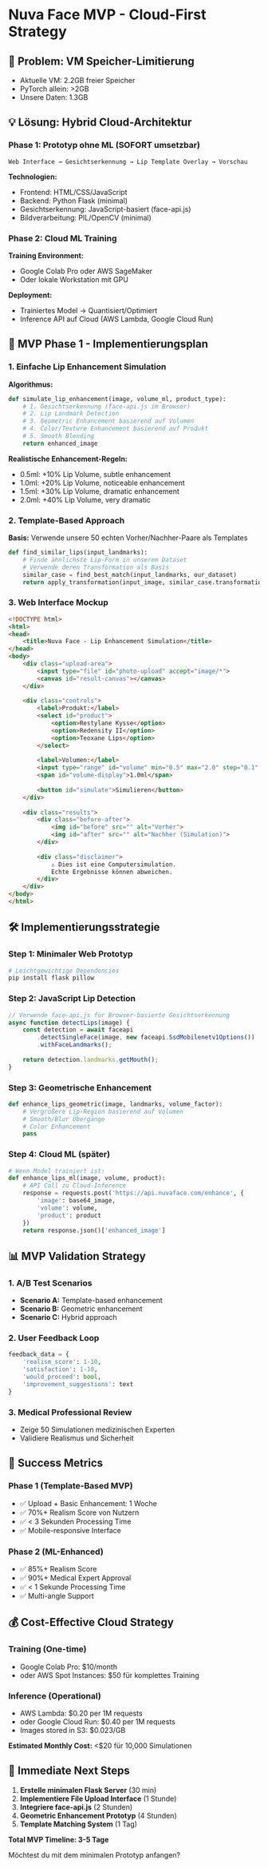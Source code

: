 # Nuva Face MVP - Cloud-First Strategy

## 🚨 Problem: VM Speicher-Limitierung
- Aktuelle VM: 2.2GB freier Speicher
- PyTorch allein: >2GB 
- Unsere Daten: 1.3GB

## 💡 Lösung: Hybrid Cloud-Architektur

### Phase 1: Prototyp ohne ML (SOFORT umsetzbar)
```
Web Interface → Gesichtserkennung → Lip Template Overlay → Vorschau
```

**Technologien:**
- Frontend: HTML/CSS/JavaScript
- Backend: Python Flask (minimal)
- Gesichtserkennung: JavaScript-basiert (face-api.js)
- Bildverarbeitung: PIL/OpenCV (minimal)

### Phase 2: Cloud ML Training
**Training Environment:**
- Google Colab Pro oder AWS SageMaker
- Oder lokale Workstation mit GPU

**Deployment:**
- Trainiertes Model → Quantisiert/Optimiert
- Inference API auf Cloud (AWS Lambda, Google Cloud Run)

## 🚀 MVP Phase 1 - Implementierungsplan

### 1. Einfache Lip Enhancement Simulation

**Algorithmus:**
```python
def simulate_lip_enhancement(image, volume_ml, product_type):
    # 1. Gesichtserkennung (face-api.js im Browser)
    # 2. Lip Landmark Detection
    # 3. Geometric Enhancement basierend auf Volumen
    # 4. Color/Texture Enhancement basierend auf Produkt
    # 5. Smooth Blending
    return enhanced_image
```

**Realistische Enhancement-Regeln:**
- 0.5ml: +10% Lip Volume, subtle enhancement
- 1.0ml: +20% Lip Volume, noticeable enhancement  
- 1.5ml: +30% Lip Volume, dramatic enhancement
- 2.0ml: +40% Lip Volume, very dramatic

### 2. Template-Based Approach
**Basis:** Verwende unsere 50 echten Vorher/Nachher-Paare als Templates

```python
def find_similar_lips(input_landmarks):
    # Finde ähnlichste Lip-Form in unserem Dataset
    # Verwende deren Transformation als Basis
    similar_case = find_best_match(input_landmarks, our_dataset)
    return apply_transformation(input_image, similar_case.transformation)
```

### 3. Web Interface Mockup
```html
<!DOCTYPE html>
<html>
<head>
    <title>Nuva Face - Lip Enhancement Simulation</title>
</head>
<body>
    <div class="upload-area">
        <input type="file" id="photo-upload" accept="image/*">
        <canvas id="result-canvas"></canvas>
    </div>
    
    <div class="controls">
        <label>Produkt:</label>
        <select id="product">
            <option>Restylane Kysse</option>
            <option>Redensity II</option>
            <option>Teoxane Lips</option>
        </select>
        
        <label>Volumen:</label>
        <input type="range" id="volume" min="0.5" max="2.0" step="0.1" value="1.0">
        <span id="volume-display">1.0ml</span>
        
        <button id="simulate">Simulieren</button>
    </div>
    
    <div class="results">
        <div class="before-after">
            <img id="before" src="" alt="Vorher">
            <img id="after" src="" alt="Nachher (Simulation)">
        </div>
        
        <div class="disclaimer">
            ⚠️ Dies ist eine Computersimulation. 
            Echte Ergebnisse können abweichen.
        </div>
    </div>
</body>
</html>
```

## 🛠️ Implementierungsstrategie

### Step 1: Minimaler Web Prototyp
```bash
# Leichtgewichtige Dependencies
pip install flask pillow
```

### Step 2: JavaScript Lip Detection
```javascript
// Verwende face-api.js für Browser-basierte Gesichtserkennung
async function detectLips(image) {
    const detection = await faceapi
        .detectSingleFace(image, new faceapi.SsdMobilenetv1Options())
        .withFaceLandmarks();
    
    return detection.landmarks.getMouth();
}
```

### Step 3: Geometrische Enhancement
```python
def enhance_lips_geometric(image, landmarks, volume_factor):
    # Vergrößere Lip-Region basierend auf Volumen
    # Smooth/Blur Übergänge
    # Color Enhancement
    pass
```

### Step 4: Cloud ML (später)
```python
# Wenn Model trainiert ist:
def enhance_lips_ml(image, volume, product):
    # API Call zu Cloud-Inference
    response = requests.post('https://api.nuvaface.com/enhance', {
        'image': base64_image,
        'volume': volume,
        'product': product
    })
    return response.json()['enhanced_image']
```

## 📊 MVP Validation Strategy

### 1. A/B Test Scenarios
- **Scenario A:** Template-based enhancement
- **Scenario B:** Geometric enhancement
- **Scenario C:** Hybrid approach

### 2. User Feedback Loop
```python
feedback_data = {
    'realism_score': 1-10,
    'satisfaction': 1-10,
    'would_proceed': bool,
    'improvement_suggestions': text
}
```

### 3. Medical Professional Review
- Zeige 50 Simulationen medizinischen Experten
- Validiere Realismus und Sicherheit

## 🎯 Success Metrics

### Phase 1 (Template-Based MVP)
- ✅ Upload + Basic Enhancement: 1 Woche
- ✅ 70%+ Realism Score von Nutzern
- ✅ < 3 Sekunden Processing Time
- ✅ Mobile-responsive Interface

### Phase 2 (ML-Enhanced)
- ✅ 85%+ Realism Score
- ✅ 90%+ Medical Expert Approval
- ✅ < 1 Sekunde Processing Time
- ✅ Multi-angle Support

## 💰 Cost-Effective Cloud Strategy

### Training (One-time)
- Google Colab Pro: $10/month
- oder AWS Spot Instances: $50 für komplettes Training

### Inference (Operational)
- AWS Lambda: $0.20 per 1M requests
- oder Google Cloud Run: $0.40 per 1M requests
- Images stored in S3: $0.023/GB

**Estimated Monthly Cost:** <$20 für 10,000 Simulationen

## 🚀 Immediate Next Steps

1. **Erstelle minimalen Flask Server** (30 min)
2. **Implementiere File Upload Interface** (1 Stunde)  
3. **Integriere face-api.js** (2 Stunden)
4. **Geometric Enhancement Prototyp** (4 Stunden)
5. **Template Matching System** (1 Tag)

**Total MVP Timeline: 3-5 Tage**

Möchtest du mit dem minimalen Prototyp anfangen?